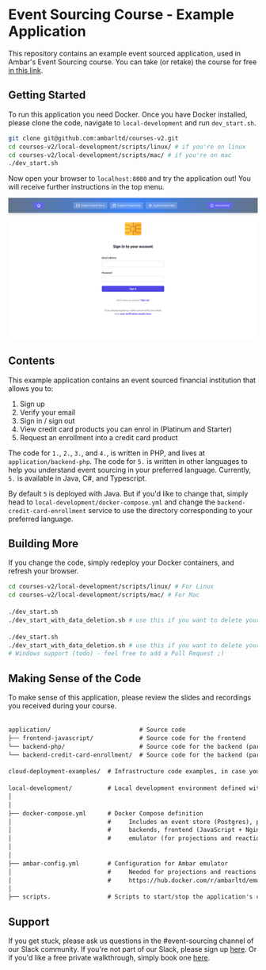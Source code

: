 # Event Sourcing Course - Example Application

This repository contains an example event sourced application, used in Ambar's Event Sourcing course. You can take
(or retake) the course for free [in this link](https://ambar.cloud/esd).

## Getting Started

To run this application you need Docker. Once you have Docker installed, please clone the code, 
navigate to `local-development` and run `dev_start.sh`.

```bash
git clone git@github.com:ambarltd/courses-v2.git
cd courses-v2/local-development/scripts/linux/ # if you're on linux
cd courses-v2/local-development/scripts/mac/ # if you're on mac
./dev_start.sh
```

Now open your browser to `localhost:8080` and try the application out! You will receive 
further instructions in the top menu.

![Application Screenshot](.github/docs-images/ApplicationScreenshot.png)


## Contents

This example application contains an event sourced financial institution that allows you to:

1. Sign up
2. Verify your email
3. Sign in / sign out
4. View credit card products you can enrol in (Platinum and Starter)
5. Request an enrollment into a credit card product

The code for `1.`, `2.`, `3.`, and `4.`, is written in PHP, and lives 
at `application/backend-php`. The code for `5.` is written in other languages 
to help you understand event sourcing in your preferred language. Currently,
`5.` is available in Java, C#, and Typescript.

By default `5` is deployed with Java. But if you'd like to change that, 
simply head to `local-development/docker-compose.yml` and change the 
`backend-credit-card-enrollment` service to use the directory corresponding 
to your preferred language. 

## Building More

If you change the code, simply redeploy your Docker containers, and refresh your browser.

```bash
cd courses-v2/local-development/scripts/linux/ # For Linux
cd courses-v2/local-development/scripts/mac/ # For Mac

./dev_start.sh 
./dev_start_with_data_deletion.sh # use this if you want to delete your existing event store, and projection db

./dev_start.sh 
./dev_start_with_data_deletion.sh # use this if you want to delete your existing event store, and projection db
# Windows support (todo) - feel free to add a Pull Request ;)
```

## Making Sense of the Code

To make sense of this application, please review the slides and recordings you received during your course. 

[//]: <> (TODO: Include a structure for the various events in the system.)

```markdown

application/                         # Source code
├── frontend-javascript/             # Source code for the frontend
└── backend-php/                     # Source code for the backend (parts 1-4)
└── backend-credit-card-enrollment/  # Source code for the backend (part 5)

cloud-deployment-examples/  # Infrastructure code examples, in case you ever want to deploy this to the cloud.

local-development/          # Local development environment defined with Docker Compose
│
│
├── docker-compose.yml      # Docker Compose definition
│                           #     Includes an event store (Postgres), projection db (Mongo),
│                           #     backends, frontend (JavaScript + Nginx), and an Ambar 
│                           #     emulator (for projections and reactions)
│
│
├── ambar-config.yml        # Configuration for Ambar emulator
│                           #     Needed for projections and reactions as per 
│                           #     https://hub.docker.com/r/ambarltd/emulator
│
├── scripts.                # Scripts to start/stop the application's containers.
```

## Support

If you get stuck, please ask us questions in the #event-sourcing channel of our Slack community. 
If you're not part of our Slack, please sign up [here](https://www.launchpass.com/ambar). 
Or if you'd like a free private walkthrough, simply book one [here](https://calendly.com/luis-ambar).

